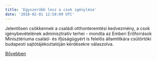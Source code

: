```yaml
---
title: 'Egyszerűbb lesz a csok igénylése'
date: '2018-02-01 12:58:09 UTC'
---
```


Jelentősen csökkennek a családi otthonteremtési kedvezmény, a csok igénybevételének adminisztratív terhei - mondta az Emberi Erőforrások Minisztériuma család- és ifjúságügyért is felelős államtitkára csütörtöki budapesti sajtótájékoztatóján kérdésekre válaszolva.


[Bővebben](http://ift.tt/2nx3NH2)
